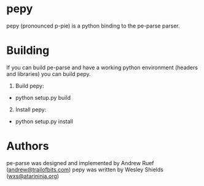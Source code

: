 pepy
====
pepy (pronounced p-pie) is a python binding to the pe-parse parser.

Building
========
If you can build pe-parse and have a working python environment (headers and
libraries) you can build pepy.

1. Build pepy:
  * python setup.py build
2. Install pepy:
  * python setup.py install

Authors
=======
pe-parse was designed and implemented by Andrew Ruef (andrew@trailofbits.com)
pepy was written by Wesley Shields (wxs@atarininja.org)
